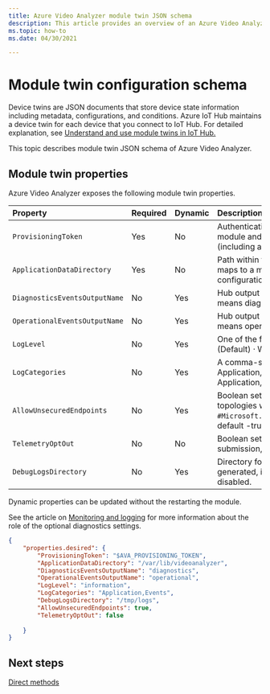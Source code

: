 ```yaml
---
title: Azure Video Analyzer module twin JSON schema 
description: This article provides an overview of an Azure Video Analyzer module twin JSON schema.
ms.topic: how-to
ms.date: 04/30/2021

---
```

# Module twin configuration schema

Device twins are JSON documents that store device state information including metadata, configurations, and conditions. Azure IoT Hub maintains a device twin for each device that you connect to IoT Hub. For detailed explanation, see [Understand and use module twins in IoT Hub.](../../iot-hub/iot-hub-devguide-module-twins.md)

This topic describes module twin JSON schema of Azure Video Analyzer.

## Module twin properties

Azure Video Analyzer exposes the following module twin properties.

| Property                    | Required | Dynamic | Description                                                  |
| :-------------------------- | :------- | :------ | :----------------------------------------------------------- |
| `ProvisioningToken`          | Yes      | No      | Authentication token to validate the edge module and provision cloud services (including access to Video analyzer account) |
| `ApplicationDataDirectory`    | Yes      | No      | Path within the module's file system that maps to a mounted volume for persisting configuration.       |
| `DiagnosticsEventsOutputName` | No       | Yes     | Hub output for diagnostics events. (Empty means diagnostics are not published) |
| `OperationalEventsOutputName` | No       | Yes     | Hub output for operational events. (Empty means operational events are not published) |
| `LogLevel`                    | No       | Yes     | One of the following: · Verbose · Information (Default) · Warning · Error · None |
| `LogCategories`               | No       | Yes     | A comma-separated list of the following: Application, MediaPipeline, Events Default: Application, Events |
| `AllowUnsecuredEndpoints`     | No       | Yes     | Boolean setting to allow creation of topologies with unsecured endpoints such as `#Microsoft.VideoAnalyzer.UnsecuredEndpoint`, default -true        |
| `TelemetryOptOut`             | No       | No     | Boolean setting for opting out of telemetry submission, default -false       |
| `DebugLogsDirectory`          | No       | Yes     | Directory for debug logs. If present logs are generated, if not present debug logs are disabled.       |

Dynamic properties can be updated without the restarting the module. 

See the article on [Monitoring and logging](monitor-log-edge.md) for more information about the role of the optional diagnostics settings.

```json
{
    "properties.desired": {
        "ProvisioningToken": "$AVA_PROVISIONING_TOKEN",
        "ApplicationDataDirectory": "/var/lib/videoanalyzer",
        "DiagnosticsEventsOutputName": "diagnostics",
        "OperationalEventsOutputName": "operational",
        "LogLevel": "information",
        "LogCategories": "Application,Events",
        "DebugLogsDirectory": "/tmp/logs",
        "AllowUnsecuredEndpoints": true,
        "TelemetryOptOut": false    
     
    }
}
```

## Next steps

[Direct methods](direct-methods.md)
